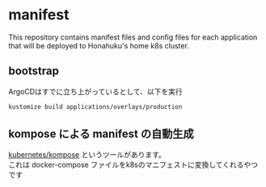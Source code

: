 # manifest
This repository contains manifest files and config files for each application that will be deployed to Honahuku's home k8s cluster.

## bootstrap
ArgoCDはすでに立ち上がっているとして、以下を実行  
```bash
kustomize build applications/overlays/production
```

## kompose による manifest の自動生成
[kubernetes/kompose](https://github.com/kubernetes/kompose) というツールがあります。  
これは docker-compose ファイルをk8sのマニフェストに変換してくれるやつです  
